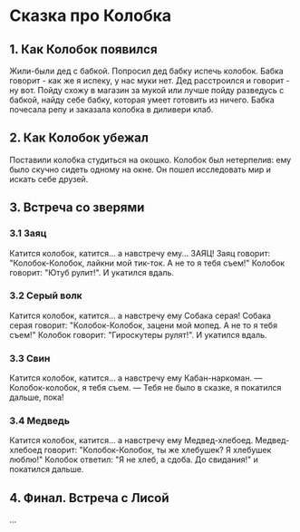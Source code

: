 # Сказка про Колобка

## 1. Как Колобок появился
Жили-были дед с бабкой. Попросил дед бабку испечь колобок.
Бабка говорит - как же я испеку, у нас муки нет.
Дед расстроился и говорит - ну вот.
Пойду схожу в магазин за мукой или лучше пойду разведусь с бабкой, найду себе бабку, которая умеет готовить из ничего.
Бабка почесала репу и заказала колобка в диливери клаб.

## 2. Как Колобок убежал
Поставили колобка студиться на окошко.
Колобок был нетерпелив: ему было скучно сидеть одному на окне.
Он пошел исследовать мир и искать себе друзей.

## 3. Встреча со зверями

### 3.1 Заяц
Катится колобок, катится... а навстречу ему... ЗАЯЦ!
Заяц говорит: "Колобок-Колобок, лайкни мой тик-ток. А не то я тебя съем!"
Колобок говорит: "Ютуб рулит!". И укатился вдаль.

### 3.2 Серый волк
Катится колобок, катится... а навстречу ему Собака серая!
Собака серая говорит: "Колобок-Колобок, зацени мой мопед. А не то я тебя съем!"
Колобок говорит: "Гироскутеры рулят!". И укатился вдаль.

### 3.3 Свин
Катится колобок, катится... а навстречу ему Кабан-наркоман.
— Колобок-колобок, я тебя съем.
— Тебя не было в сказке, я покатился дальше, пока!

### 3.4 Медведь
Катится колобок, катится... а навстречу ему Медвед-хлебоед.
Медвед-хлебоед говорит: "Колобок-Колобок, ты же хлебушек? Я хлебушек люблю!"
Колобок ответил: "Я не хлеб, а сдоба. До свидания!" и покатился дальше.

## 4. Финал. Встреча с Лисой
...
